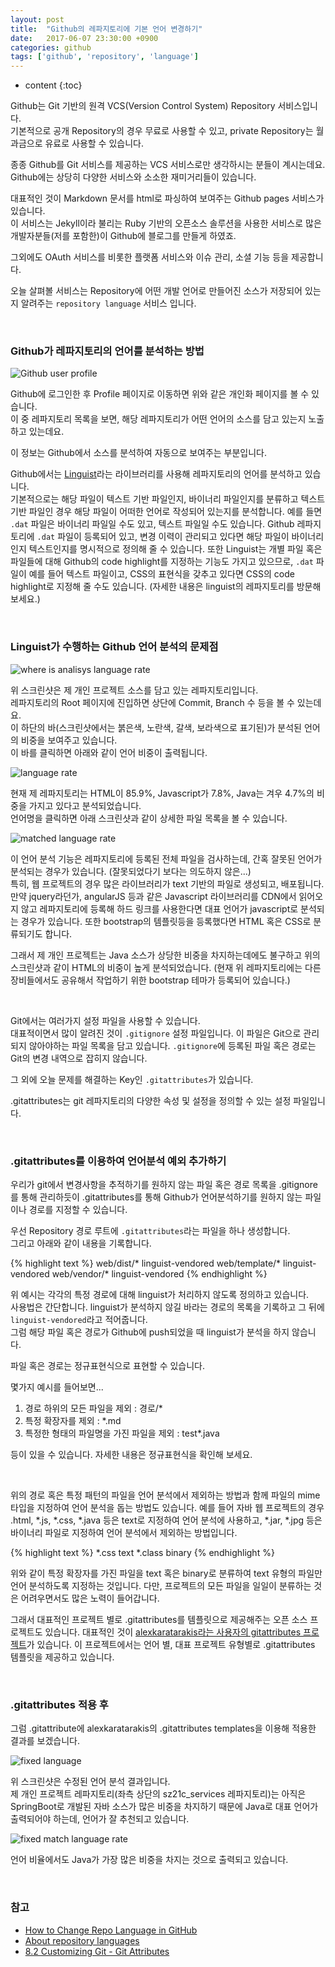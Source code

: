 ```yaml
---
layout: post
title:  "Github의 레파지토리에 기본 언어 변경하기"
date:   2017-06-07 23:30:00 +0900
categories: github
tags: ['github', 'repository', 'language']
---
```


* content
{:toc}

Github는 Git 기반의 원격 VCS(Version Control System) Repository 서비스입니다.  
기본적으로 공개 Repository의 경우 무료로 사용할 수 있고, private Repository는 월 과금으로 유료로 사용할 수 있습니다.

종종 Github를 Git 서비스를 제공하는 VCS 서비스로만 생각하시는 분들이 계시는데요.  
Github에는 상당히 다양한 서비스와 소소한 재미거리들이 있습니다.

대표적인 것이 Markdown 문서를 html로 파싱하여 보여주는 Github pages 서비스가 있습니다.  
이 서비스는 Jekyll이라 불리는 Ruby 기반의 오픈소스 솔루션을 사용한 서비스로 많은 개발자분들(저를 포함한)이 Github에 블로그를 만들게 하였죠.  

그외에도 OAuth 서비스를 비롯한 플랫폼 서비스와 이슈 관리, 소셜 기능 등을 제공합니다.  

오늘 살펴볼 서비스는 Repository에 어떤 개발 언어로 만들어진 소스가 저장되어 있는지 알려주는 `repository language` 서비스 입니다.

<br/>

### Github가 레파지토리의 언어를 분석하는 방법

![Github user profile](/asserts/2017-04-01-github-change-repo-language/01.jpg)

Github에 로그인한 후 Profile 페이지로 이동하면 위와 같은 개인화 페이지를 볼 수 있습니다.  
이 중 레파지토리 목록을 보면, 해당 레파지토리가 어떤 언어의 소스를 담고 있는지 노출하고 있는데요.

이 정보는 Github에서 소스를 분석하여 자동으로 보여주는 부분입니다.  

Github에서는 [Linguist](https://github.com/github/linguist)라는 라이브러리를 사용해 레파지토리의 언어를 분석하고 있습니다.  
기본적으로는 해당 파일이 텍스트 기반 파일인지, 바이너리 파일인지를 분류하고 텍스트 기반 파일인 경우 해당 파일이 어떠한 언어로 작성되어 있는지를 분석합니다. 예를 들면 `.dat` 파일은 바이너리 파일일 수도 있고, 텍스트 파일일 수도 있습니다. Github 레파지토리에 `.dat` 파일이 등록되어 있고, 변경 이력이 관리되고 있다면 해당 파일이 바이너리인지 텍스트인지를 명시적으로 정의해 줄 수 있습니다.
또한 Linguist는 개별 파일 혹은 파일들에 대해 Github의 code highlight를 지정하는 기능도 가지고 있으므로, `.dat` 파일이 예를 들어 텍스트 파일이고, CSS의 표현식을 갖추고 있다면 CSS의 code highlight로 지정해 줄 수도 있습니다. (자세한 내용은 linguist의 레파지토리를 방문해 보세요.)

<br/>

### Linguist가 수행하는 Github 언어 분석의 문제점

![where is analisys language rate](/asserts/2017-04-01-github-change-repo-language/02.jpg)

위 스크린샷은 제 개인 프로젝트 소스를 담고 있는 레파지토리입니다.  
레파지토리의 Root 페이지에 진입하면 상단에 Commit, Branch 수 등을 볼 수 있는데요.  
이 하단의 바(스크린샷에서는 붉은색, 노란색, 갈색, 보라색으로 표기된)가 분석된 언어의 비중을 보여주고 있습니다.  
이 바를 클릭하면 아래와 같이 언어 비중이 출력됩니다.

![language rate](/asserts/2017-04-01-github-change-repo-language/03.jpg)

현재 제 레파지토리는 HTML이 85.9%, Javascript가 7.8%, Java는 겨우 4.7%의 비중을 가지고 있다고 분석되었습니다.  
언어명을 클릭하면 아래 스크린샷과 같이 상세한 파일 목록을 볼 수 있습니다.  

![matched language rate](/asserts/2017-04-01-github-change-repo-language/04.jpg)

이 언어 분석 기능은 레파지토리에 등록된 전체 파일을 검사하는데, 간혹 잘못된 언어가 분석되는 경우가 있습니다. (잘못되었다기 보다는 의도하지 않은...)  
특히, 웹 프로젝트의 경우 많은 라이브러리가 text 기반의 파일로 생성되고, 배포됩니다.  
만약 jquery라던가, angularJS 등과 같은 Javascript 라이브러리를 CDN에서 읽어오지 않고 레파지토리에 등록해 하드 링크를 사용한다면 대표 언어가 javascript로 분석되는 경우가 있습니다. 또한 bootstrap의 템플릿등을 등록했다면 HTML 혹은 CSS로 분류되기도 합니다.  

그래서 제 개인 프로젝트는 Java 소스가 상당한 비중을 차지하는데에도 불구하고 위의 스크린샷과 같이 HTML의 비중이 높게 분석되었습니다. (현재 위 레파지토리에는 다른 장비들에서도 공유해서 작업하기 위한 bootstrap 테마가 등록되어 있습니다.)

<br/>

Git에서는 여러가지 설정 파일을 사용할 수 있습니다.  
대표적이면서 많이 알려진 것이 `.gitignore` 설정 파일입니다. 이 파일은 Git으로 관리되지 않아야하는 파일 목록을 담고 있습니다. `.gitignore`에 등록된 파일 혹은 경로는 Git의 변경 내역으로 잡히지 않습니다.  

그 외에 오늘 문제를 해결하는 Key인 `.gitattributes`가 있습니다.

.gitattributes는 git 레파지토리의 다양한 속성 및 설정을 정의할 수 있는 설정 파일입니다.  

<br/>

### .gitattributes를 이용하여 언어분석 예외 추가하기

우리가 git에서 변경사항을 추적하기를 원하지 않는 파일 혹은 경로 목록을 .gitignore를 통해 관리하듯이 .gitattributes를 통해 Github가 언어분석하기를 원하지 않는 파일이나 경로를 지정할 수 있습니다.  

우선 Repository 경로 루트에 `.gitattributes`라는 파일을 하나 생성합니다.  
그리고 아래와 같이 내용을 기록합니다.

{% highlight text %}
web/dist/* linguist-vendored
web/template/* linguist-vendored
web/vendor/* linguist-vendored
{% endhighlight %}

위 예시는 각각의 특정 경로에 대해 linguist가 처리하지 않도록 정의하고 있습니다.  
사용법은 간단합니다. linguist가 분석하지 않길 바라는 경로의 목록을 기록하고 그 뒤에 `linguist-vendored`라고 적어줍니다.  
그럼 해당 파일 혹은 경로가 Github에 push되었을 때 linguist가 분석을 하지 않습니다.

파일 혹은 경로는 정규표현식으로 표현할 수 있습니다.

몇가지 예시를 들어보면...

1. 경로 하위의 모든 파일을 제외 : 경로/*
2. 특정 확장자를 제외 : *.md
3. 특정한 형태의 파일명을 가진 파일을 제외 : test*.java

등이 있을 수 있습니다. 자세한 내용은 정규표현식을 확인해 보세요.

<br/>

위의 경로 혹은 특정 패턴의 파일을 언어 분석에서 제외하는 방법과 함께 파일의 mime 타입을 지정하여 언어 분석을 돕는 방법도 있습니다.
예를 들어 자바 웹 프로젝트의 경우 .html, *.js, *.css, *.java 등은 text로 지정하여 언어 분석에 사용하고, *.jar, *.jpg 등은 바이너리 파일로 지정하여 언어 분석에서 제외하는 방법입니다.

{% highlight text %}
*.css           text
*.class         binary
{% endhighlight %}

위와 같이 특정 확장자를 가진 파일을 text 혹은 binary로 분류하여 text 유형의 파일만 언어 분석하도록 지정하는 것입니다.
다만, 프로젝트의 모든 파일을 일일이 분류하는 것은 어려우면서도 많은 노력이 들어갑니다.

그래서 대표적인 프로젝트 별로 .gitattributes를 템플릿으로 제공해주는 오픈 소스 프로젝트도 있습니다.
대표적인 것이 [alexkaratarakis라는 사용자의 gitattributes 프로젝트](https://github.com/alexkaratarakis/gitattributes)가 있습니다.
이 프로젝트에서는 언어 별, 대표 프로젝트 유형별로 .gitattributes 템플릿을 제공하고 있습니다.

<br/>

### .gitattributes 적용 후

그럼 .gitattribute에 alexkaratarakis의 .gitattributes templates을 이용해 적용한 결과를 보겠습니다.

![fixed language](/asserts/2017-04-01-github-change-repo-language/05.jpg)

위 스크린샷은 수정된 언어 분석 결과입니다.  
제 개인 프로젝트 레파지토리(좌측 상단의 sz21c_services 레파지토리)는 아직은 SpringBoot로 개발된 자바 소스가 많은 비중을 차지하기 때문에 Java로 대표 언어가 출력되어야 하는데, 언어가 잘 추천되고 있습니다.

![fixed match language rate](/asserts/2017-04-01-github-change-repo-language/06.jpg)

언어 비율에서도 Java가 가장 많은 비중을 차지는 것으로 출력되고 있습니다.

<br/>

### 참고

- [How to Change Repo Language in GitHub](https://medium.com/black-tech-diva/how-to-change-repo-language-in-github-c3e07819c5bb)
- [About repository languages](https://help.github.com/articles/about-repository-languages)
- [8.2 Customizing Git - Git Attributes](https://git-scm.com/book/en/v2/Customizing-Git-Git-Attributes)